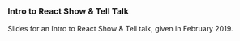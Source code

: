 ### Intro to React Show & Tell Talk

Slides for an Intro to React Show & Tell talk, given in February 2019.
